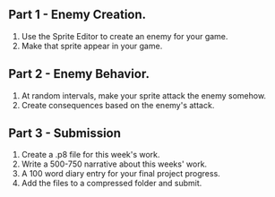 ## Part 1 - Enemy Creation.
1. Use the Sprite Editor to create an enemy for your game. 
1. Make that sprite appear in your game. 

## Part 2 - Enemy Behavior. 
1. At random intervals, make your sprite attack the enemy somehow.
1. Create consequences based on the enemy's attack.

## Part 3 - Submission

1. Create a .p8 file for this week's work.
1. Write a 500-750 narrative about this weeks' work. 
1. A 100 word diary entry for your final project progress.
1. Add the files to a compressed folder and submit. 
